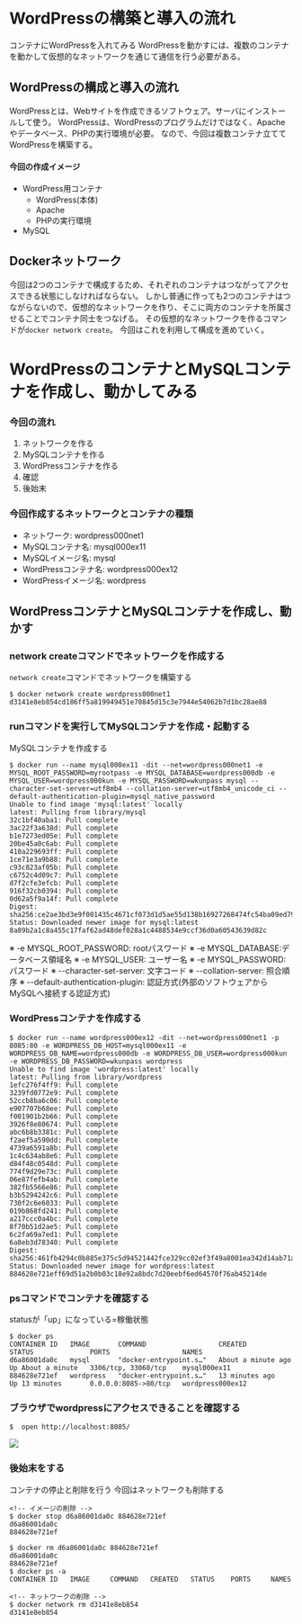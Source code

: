 # WordPressの構築と導入の流れ
コンテナにWordPressを入れてみる
WordPressを動かすには、複数のコンテナを動かして仮想的なネットワークを通じて通信を行う必要がある。

## WordPressの構成と導入の流れ
WordPressとは、Webサイトを作成できるソフトウェア。サーバにインストールして使う。
WordPressは、WordPressのプログラムだけではなく、Apacheやデータベース、PHPの実行環境が必要。
なので、今回は複数コンテナ立ててWordPressを構築する。

#### 今回の作成イメージ
- WordPress用コンテナ
  - WordPress(本体)
  - Apache
  - PHPの実行環境
- MySQL

## Dockerネットワーク
今回は2つのコンテナで構成するため、それぞれのコンテナはつながってアクセスできる状態にしなければならない。
しかし普通に作っても2つのコンテナはつながらないので、仮想的なネットワークを作り、そこに両方のコンテナを所属させることでコンテナ同士をつなげる。
その仮想的なネットワークを作るコマンドが`docker network create`。
今回はこれを利用して構成を進めていく。

# WordPressのコンテナとMySQLコンテナを作成し、動かしてみる
### 今回の流れ
1. ネットワークを作る
2. MySQLコンテナを作る
3. WordPressコンテナを作る
4. 確認
5. 後始末

### 今回作成するネットワークとコンテナの種類
- ネットワーク: wordpress000net1
- MySQLコンテナ名: mysql000ex11
- MySQLイメージ名: mysql
- WordPressコンテナ名: wordpress000ex12
- WordPressイメージ名: wordpress

## WordPressコンテナとMySQLコンテナを作成し、動かす
### network createコマンドでネットワークを作成する
`network create`コマンドでネットワークを構築する
```
$ docker network create wordpress000net1
d3141e8eb854cd186ff5a819949451e70845d15c3e7944e54062b7d1bc28ae88
```

### runコマンドを実行してMySQLコンテナを作成・起動する
MySQLコンテナを作成する
```
$ docker run --name mysql000ex11 -dit --net=wordpress000net1 -e MYSQL_ROOT_PASSWORD=myrootpass -e MYSQL_DATABASE=wordpress000db -e MYSQL_USER=wordpress000kun -e MYSQL_PASSWORD=wkunpass mysql --character-set-server=utf8mb4 --collation-server=utf8mb4_unicode_ci --default-authentication-plugin=mysql_native_password
Unable to find image 'mysql:latest' locally
latest: Pulling from library/mysql
32c1bf40aba1: Pull complete
3ac22f3a638d: Pull complete
b1e7273ed05e: Pull complete
20be45a0c6ab: Pull complete
410a229693ff: Pull complete
1ce71e3a9b88: Pull complete
c93c823af05b: Pull complete
c6752c4d09c7: Pull complete
d7f2cfe3efcb: Pull complete
916f32cb0394: Pull complete
0d62a5f9a14f: Pull complete
Digest: sha256:ce2ae3bd3e9f001435c4671cf073d1d5ae55d138b16927268474fc54ba09ed79
Status: Downloaded newer image for mysql:latest
8a89b2a1c8a455c17faf62ad48def028a1c4488534e9ccf36d0a60543639d82c
```
※ -e MYSQL_ROOT_PASSWORD: rootパスワード
※ -e MYSQL_DATABASE:データベース領域名
※ -e MYSQL_USER: ユーザー名
※ -e MYSQL_PASSWORD: パスワード
※ --character-set-server: 文字コード
※ --collation-server: 照合順序
※ --default-authentication-plugin: 認証方式(外部のソフトウェアからMySQLへ接続する認証方式)

### WordPressコンテナを作成する
```
$ docker run --name wordpress000ex12 -dit --net=wordpress000net1 -p 8085:80 -e WORDPRESS_DB_HOST=mysql000ex11 -e WORDPRESS_DB_NAME=wordpress000db -e WORDPRESS_DB_USER=wordpress000kun -e WORDPRESS_DB_PASSWORD=wkunpass wordpress
Unable to find image 'wordpress:latest' locally
latest: Pulling from library/wordpress
1efc276f4ff9: Pull complete
3239fd0772e9: Pull complete
52ccb8ba6c06: Pull complete
e907707b68ee: Pull complete
f001901b2b66: Pull complete
3926f8e80674: Pull complete
abc6b8b3381c: Pull complete
f2aef5a590dd: Pull complete
4739a6591a8b: Pull complete
1c4c634ab8e6: Pull complete
d84f48c0548d: Pull complete
774f9d29e73c: Pull complete
06e87fefb4ab: Pull complete
382fb5566e86: Pull complete
b3b5294242c6: Pull complete
730f2c6e6033: Pull complete
019b868fd241: Pull complete
a217ccc0a4bc: Pull complete
8f70b51d2ae5: Pull complete
6c2fa69a7ed1: Pull complete
6a8eb3d78340: Pull complete
Digest: sha256:461fb4294c0b885e375c5d94521442fce329cc02ef3f49a8001ea342d14ab71a
Status: Downloaded newer image for wordpress:latest
884628e721eff69d51a2b0b03c18e92a8bdc7d20eebf6ed64570f76ab45214de
```

### psコマンドでコンテナを確認する
statusが「up」になっている=稼働状態
```
$ docker ps
CONTAINER ID   IMAGE       COMMAND                  CREATED              STATUS              PORTS                  NAMES
d6a86001da0c   mysql       "docker-entrypoint.s…"   About a minute ago   Up About a minute   3306/tcp, 33060/tcp    mysql000ex11
884628e721ef   wordpress   "docker-entrypoint.s…"   13 minutes ago       Up 13 minutes       0.0.0.0:8085->80/tcp   wordpress000ex12
```

### ブラウザでwordpressにアクセスできることを確認する
```
$  open http://localhost:8085/
```
![](./%E3%82%B9%E3%82%AF%E3%82%B7%E3%83%A7%E7%AD%89/wordpress%E3%82%B3%E3%83%B3%E3%83%86%E3%83%8A%E4%BD%9C%E3%82%8B.png)

### 後始末をする
コンテナの停止と削除を行う
今回はネットワークも削除する

```
<!-- イメージの削除 -->
$ docker stop d6a86001da0c 884628e721ef
d6a86001da0c
884628e721ef

$ docker rm d6a86001da0c 884628e721ef
d6a86001da0c
884628e721ef
$ docker ps -a
CONTAINER ID   IMAGE     COMMAND   CREATED   STATUS    PORTS     NAMES

<!-- ネットワークの削除 -->
$ docker network rm d3141e8eb854
d3141e8eb854
```
